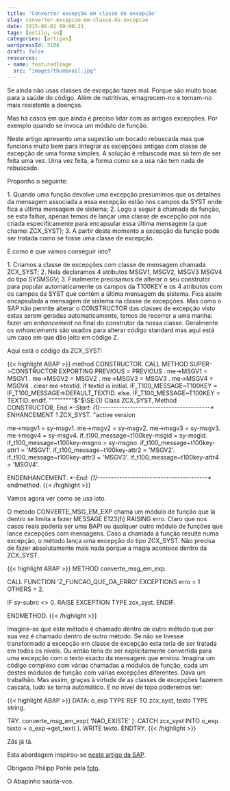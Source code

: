 ```yaml
---
title: 'Converter excepção em classe de excepção'
slug: converter-excepcao-em-classe-de-excepcao
date: 2015-06-01 09:00:21
tags: [estilo, oo]
categories: [artigos]
wordpressId: 3104
draft: false
resources:
- name: featuredImage
  src: "images/thumbnail.jpg"
---
```

Se ainda não usas classes de excepção fazes mal. Porque são muito boas para a saúde do código. Além de nutritivas, emagrecem-no e tornam-no mais resistente a doenças.

Mas há casos em que ainda é preciso lidar com as antigas excepções. Por exemplo quando se invoca um módulo de função.

Neste artigo apresento uma sugestão um bocado rebuscada mas que funciona muito bem para integrar as excepções antigas com classe de excepção de uma forma simples. A solução é rebuscada mas só tem de ser feita uma vez. Uma vez feita, a forma como se a usa não tem nada de rebuscado.

<!--more-->

Proponho o seguinte:

1\. Quando uma função devolve uma excepção presumimos que os detalhes da mensagem associada a essa excepção estão nos campos da SYST onde fica a última mensagem de sistema;
2\. Logo a seguir à chamada da função, se esta falhar, apenas temos de lançar uma classe de excepção por nós criada especificamente para encapsular essa última mensagem (a que chamei ZCX_SYST);
3\. A partir deste momento a excepção da função pode ser tratada como se fosse uma classe de excepção.

E como é que vamos conseguir isto?

1\. Criamos a classe de excepções com classe de mensagem chamada ZCX_SYST;
2\. Nela declaramos 4 atributos MSGV1, MSGV2, MSGV3 MSGV4 do tipo SYSMSGV;
3\. Finalmente precisamos de alterar o seu construtor para popular automaticamente os campos da T100KEY e os 4 atributos com os campos da SYST que contêm a última mensagem de sistema. Fica assim encapsulada a mensagem de sistema na classe de excepções. Mas como o SAP não permite alterar o CONSTRUCTOR das classes de excepção visto estas serem geradas automaticamente, temos de recorrer a uma manha: fazer um _enhancement_ no final do construtor da nossa classe. Geralmente os _enhancements_ são usados para alterar código standard mas aqui está um caso em que dão jeito em código Z.

Aqui está o código da ZCX_SYST:


{{< highlight ABAP >}}
method CONSTRUCTOR.
CALL METHOD SUPER->CONSTRUCTOR
EXPORTING
PREVIOUS = PREVIOUS
.
me->MSGV1 = MSGV1 .
me->MSGV2 = MSGV2 .
me->MSGV3 = MSGV3 .
me->MSGV4 = MSGV4 .
clear me->textid.
if textid is initial.
  IF_T100_MESSAGE~T100KEY = IF_T100_MESSAGE=>DEFAULT_TEXTID.
else.
  IF_T100_MESSAGE~T100KEY = TEXTID.
endif.
"""""""""$"$\SE:(1) Class ZCX_SYST, Method CONSTRUCTOR, End                                                                                                           *$*$-Start: (1)----------------------------------------$*$*
ENHANCEMENT 1  ZCX_SYST.    "active version

  me->msgv1 = sy-msgv1.
  me->msgv2 = sy-msgv2.
  me->msgv3 = sy-msgv3.
  me->msgv4 = sy-msgv4.
  if_t100_message~t100key-msgid = sy-msgid.
  if_t100_message~t100key-msgno = sy-msgno.
  if_t100_message~t100key-attr1 = 'MSGV1'.
  if_t100_message~t100key-attr2 = 'MSGV2'.
  if_t100_message~t100key-attr3 = 'MSGV3'.
  if_t100_message~t100key-attr4 = 'MSGV4'.

ENDENHANCEMENT.
*$*$-End:   (1)----------------------------------------$*$*
endmethod.
{{< /highlight >}}

Vamos agora ver como se usa isto.

O método CONVERTE_MSG_EM_EXP chama um módulo de função que lá dentro se limita a fazer MESSAGE E123(fi) RAISING erro. Claro que nos casos reais poderia ser uma BAPI ou qualquer outro módulo de funções que lance excepções com mensagens. Caso a chamada à função resulte numa excepção, o método lança uma excepção do tipo ZCX_SYST. Não precisa de fazer absolutamente mais nada porque a magia acontece dentro da ZCX_SYST.


{{< highlight ABAP >}}
METHOD converte_msg_em_exp.

  CALL FUNCTION 'Z_FUNCAO_QUE_DA_ERRO'
    EXCEPTIONS
      erro   = 1
      OTHERS = 2.

  IF sy-subrc <> 0.
    RAISE EXCEPTION TYPE zcx_syst.
  ENDIF.

ENDMETHOD.
{{< /highlight >}}

Imagine-se que este método é chamado dentro de outro método que por sua vez é chamado dentro de outro método. Se não se tivesse transformado a excepção em classe de excepção esta teria de ser tratada em todos os níveis. Ou então teria de ser explicitamente convertida para uma excepção com o texto exacto da mensagem que enviou. Imagina um código complexo com várias chamadas a módulos de função, cada um destes módulos de função com várias excepções diferentes. Dava um trabalhão. Mas assim, graças à virtude de as classes de excepções fazerem cascata, tudo se torna automático. E no nível de topo poderemos ter:


{{< highlight ABAP >}}
  DATA: o_exp TYPE REF TO zcx_syst,
            texto TYPE string.

  TRY.
      converte_msg_em_exp( 'NAO_EXISTE' ).
    CATCH zcx_syst INTO o_exp.
      texto = o_exp->get_text( ).
      WRITE texto.
  ENDTRY.
{{< /highlight >}}

Zás já tá.

Esta abordagem inspirou-se [neste artigo da SAP][1].

Obrigado Philipp Pohle pela [foto][2].

O Abapinho saúda-vos.

   [1]: http://help.sap.com/abapdocu_740/en/abenmessage_interface_abexa.htm
   [2]: https://www.flickr.com/photos/97321708@N07/9317424023
